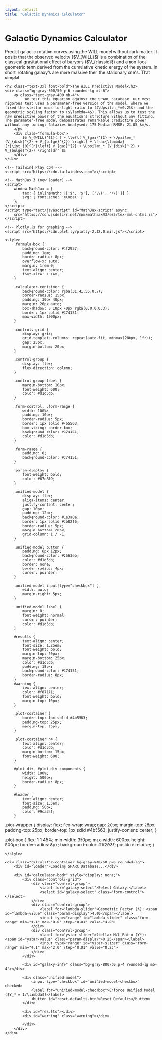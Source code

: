 ```yaml
---
layout: default
title: "Galactic Dynamics Calculator"
---
```


<div class="markdown-content py-8">
    <h1 class="text-4xl font-extrabold tracking-tight">Galactic Dynamics Calculator</h1>
    <p class="mt-4 text-lg text-gray-400">
        Predict galactic rotation curves using the WILL model without dark matter. It posits that the observed velocity ($V_{WILL}$) is a combination of the classical gravitational effect of baryons ($V_{classic}$) and a non-local geometric term derived from the cumulative kinetic energy of the system. In short: rotating galaxy's are more massive then the stationary one's. That simple!
    </p>

    <h2 class="text-3xl font-bold">The WILL Predictive Model</h2>
    <div class="bg-gray-800/50 p-6 rounded-lg mt-6">
        <p class="text-gray-400 mb-4">
             We test this equation against the SPARC database. Our most rigorous test uses a parameter-free version of the model, where we fixed the stellar mass-to-light ratio to ($\Upsilon_*=0.25$) and the geometric scaling factor to ($\lambda=4$). This allows us to test the raw predictive power of the equation's structure without any fitting. The parameter-free model demonstrates remarkable predictive power without any tuning: Galaxies Analysed: 175 Median RMSE: 23.05 km/s.
        </p>
        <div class="formula-box">
            $$ V_{WILL}^{2}(r) = \left[ V_{gas}^{2} + \Upsilon_* (V_{disk}^{2} + V_{bulge}^{2}) \right] + \frac{\lambda}{r}\int_{0}^{r}\left[ V_{gas}^{2} + \Upsilon_* (V_{disk}^{2} + V_{bulge}^{2}) \right]dr' $$
        </div>
    </div>

    <!-- Tailwind Play CDN -->
    <script src="https://cdn.tailwindcss.com"></script>

    <!-- MathJax 3 (new loader) -->
    <script>
        window.MathJax = {
            tex: { inlineMath: [['$', '$'], ['\\(', '\\)']] },
            svg: { fontCache: 'global' }
        };
    </script>
    <script type="text/javascript" id="MathJax-script" async
        src="https://cdn.jsdelivr.net/npm/mathjax@3/es5/tex-mml-chtml.js">
    </script>

    <!-- Plotly.js for graphing -->
    <script src="https://cdn.plot.ly/plotly-2.32.0.min.js"></script>

    <style>
        .formula-box {
            background-color: #1f2937;
            padding: 1em;
            border-radius: 8px;
            overflow-x: auto;
            margin: 1rem 0;
            text-align: center;
            font-size: 1.1em;
        }
        
        .calculator-container {
            background-color: rgba(31,41,55,0.5);
            border-radius: 15px;
            padding: 30px 40px;
            margin: 20px auto;
            box-shadow: 0 10px 40px rgba(0,0,0,0.3);
            border: 1px solid #374151;
            max-width: 1000px;
        }

        .controls-grid {
            display: grid;
            grid-template-columns: repeat(auto-fit, minmax(280px, 1fr));
            gap: 25px;
            margin-bottom: 20px;
        }
        
        .control-group {
            display: flex;
            flex-direction: column;
        }
        
        .control-group label {
            margin-bottom: 10px;
            font-weight: 600;
            color: #d1d5db;
        }
        
        .form-control, .form-range {
            width: 100%;
            padding: 10px;
            border-radius: 5px;
            border: 1px solid #4b5563;
            box-sizing: border-box;
            background-color: #374151;
            color: #d1d5db;
        }
        
        .form-range { 
            padding: 0; 
            background-color: #374151;
        }
        
        .param-display { 
            font-weight: bold; 
            color: #67e8f9; 
        }

        .unified-model {
            display: flex;
            align-items: center;
            justify-content: center;
            gap: 10px;
            padding: 12px;
            background-color: #1e3a8a;
            border: 1px solid #3b82f6;
            border-radius: 5px;
            margin-bottom: 20px;
            grid-column: 1 / -1;
        }

        .unified-model button {
            padding: 6px 12px;
            background-color: #2563eb;
            color: #d1d5db;
            border: none;
            border-radius: 4px;
            cursor: pointer;
        }
        
        .unified-model input[type="checkbox"] { 
            width: auto; 
            margin-right: 5px; 
        }
        
        .unified-model label { 
            margin: 0; 
            font-weight: normal; 
            cursor: pointer; 
            color: #d1d5db;
        }
        
        #results {
            text-align: center;
            font-size: 1.25em;
            font-weight: bold;
            margin-top: 20px;
            margin-bottom: 25px;
            color: #d1d5db;
            padding: 15px;
            background-color: #374151;
            border-radius: 8px;
        }
        #warning {
            text-align: center;
            color: #f87171;
            font-weight: bold;
            margin-top: 10px;
        }

        .plot-container {
            border-top: 1px solid #4b5563;
            padding-top: 25px;
            margin-top: 25px;
        }
        
        .plot-container h4 {
            text-align: center;
            color: #d1d5db;
            margin-bottom: 15px;
            font-weight: 600;
        }
        
        #plot-div, #plot-div-components {
            width: 100%;
            height: 500px;
            border-radius: 8px;
        }
        
        #loader {
            text-align: center;
            font-size: 1.5em;
            padding: 50px;
            color: #9ca3af;
        }
.plot-wrapper {
    display: flex;
    flex-wrap: wrap;
    gap: 20px;
    margin-top: 25px;
    padding-top: 25px;
    border-top: 1px solid #4b5563;
    justify-content: center;
}

.plot-box {
    flex: 1 1 45%;
    min-width: 350px;
    max-width: 600px;
    height: 500px;
    border-radius: 8px;
    background-color: #1f2937;
    position: relative;
}
        
    </style>

    <div class="calculator-container bg-gray-800/50 p-6 rounded-lg">
        <div id="loader">Loading SPARC Database...</div>

        <div id="calculator-body" style="display: none;">
            <div class="controls-grid">
                <div class="control-group">
                    <label for="galaxy-select">Select Galaxy:</label>
                    <select id="galaxy-select" class="form-control"></select>
                </div>
                <div class="control-group">
                    <label for="lambda-slider">Geometric Factor (λ): <span id="lambda-value" class="param-display">4.00</span></label>
                    <input type="range" id="lambda-slider" class="form-range" min="0.1" max="8.0" step="0.01" value="4.0">
                </div>
                <div class="control-group">
                    <label for="ystar-slider">Stellar M/L Ratio (Y*): <span id="ystar-value" class="param-display">0.25</span></label>
                    <input type="range" id="ystar-slider" class="form-range" min="0.1" max="2.0" step="0.01" value="0.25">
                </div>
            </div>

            <div id="galaxy-info" class="bg-gray-800/50 p-4 rounded-lg mb-4"></div>

            <div class="unified-model">
                <input type="checkbox" id="unified-model-checkbox" checked>
                <label for="unified-model-checkbox">Enforce Unified Model ($Y_* = 1/\lambda$)</label>
                <button id="reset-defaults-btn">Reset Defaults</button>
            </div>
            
            <div id="results"></div>
            <div id="warning" class="warning"></div>

<div class="plot-wrapper">
    <div class="plot-box">
        <div id="plot-div"></div>
    </div>
    <div class="plot-box">
        <div id="plot-div-components"></div>
    </div>
</div>
            
            </div>
        </div>
    </div>
</div>

<script>
    // --- CONFIGURATION ---
    const URL_TABLE1 = 'https://raw.githubusercontent.com/AntonRize/WILL/main/SPARC%20DATA/table1.dat';
    const URL_TABLE2 = 'https://raw.githubusercontent.com/AntonRize/WILL/main/SPARC%20DATA/table2.dat';

    // --- GLOBAL VARIABLES ---
    let galaxyData = {};
    let galaxyMeta = {};

    const defaultValues = { lambda: 4.0, yStar: 0.25 };

    const hubbleTypes = ["S0","Sa","Sab","Sb","Sbc","Sc","Scd","Sd","Sdm","Sm","Im","BCD"];
    const distMethods = {
        1: "Hubble Flow",
        2: "Tip of the Red Giant Branch",
        3: "Cepheids",
        4: "Ursa Major Cluster",
        5: "Supernova"
    };

    // --- DOM ELEMENTS ---
    const loader = document.getElementById('loader');
    const calculatorBody = document.getElementById('calculator-body');
    const galaxySelect = document.getElementById('galaxy-select');
    const lambdaSlider = document.getElementById('lambda-slider');
    const ystarSlider = document.getElementById('ystar-slider');
    const lambdaValueSpan = document.getElementById('lambda-value');
    const warningDiv = document.getElementById("warning");
    const ystarValueSpan = document.getElementById('ystar-value');
    const unifiedCheckbox = document.getElementById('unified-model-checkbox');
    const resultsDiv = document.getElementById('results');
    const plotDiv = document.getElementById('plot-div');
    const plotDivComponents = document.getElementById('plot-div-components');
    const galaxyInfoDiv = document.getElementById('galaxy-info');
    const resetBtn = document.getElementById('reset-defaults-btn');

    // --- DATA HANDLING ---
    async function loadData() {
        try {
            const [t1_response, t2_response] = await Promise.all([fetch(URL_TABLE1), fetch(URL_TABLE2)]);
            if (!t1_response.ok || !t2_response.ok) throw new Error('Network response was not ok.');

            const t1_text = await t1_response.text();
            const t2_text = await t2_response.text();
            
            // Parse table1.dat
            const t1_lines = t1_text.trim().split('\n');
            const sparcT1 = [];
            t1_lines.forEach(line => {
                if (line.startsWith('#')) return;
                const name = line.substring(0, 11).trim();
                const rest = line.substring(11).trim().split(/\s+/);
                if (rest.length >= 18) {
                    sparcT1.push({
                        'Name': name,
                        'Type': parseInt(rest[0]),
                        'Dist': parseFloat(rest[1]),
                        'Dist_err': parseFloat(rest[2]),
                        'f_Dist': parseInt(rest[3]),
                        'Inc': parseFloat(rest[4]),
                        'Inc_err': parseFloat(rest[5]),
                        'L36': parseFloat(rest[6]),
                        'L36_err': parseFloat(rest[7]),
                        'Reff': parseFloat(rest[8]),
                        'SBeff': parseFloat(rest[9]),
                        'Rdisk': parseFloat(rest[10]),
                        'SBdisk': parseFloat(rest[11]),
                        'MHI': parseFloat(rest[12]),
                        'RHI': parseFloat(rest[13]),
                        'Vflat': parseFloat(rest[14]),
                        'Vflat_err': parseFloat(rest[15]),
                        'Qual': parseInt(rest[16]),
                        'Ref': rest[17]
                    });
                }
            });

            // Parse table2.dat (space-delimited format)
            const t2_lines = t2_text.trim().split('\n');
            const sparcT2 = [];
            t2_lines.forEach(line => {
                if (line.startsWith('#')) return;
                const parts = line.trim().split(/\s+/);
                // Name, Dist, Rad, Vobs, Vobs_err, Vgas, Vdisk, Vbul
                if (parts.length >= 8) {
                    sparcT2.push({
                        'Name': parts[0],
                        'Dist': parseFloat(parts[1]),
                        'Rad': parseFloat(parts[2]),
                        'Vobs': parseFloat(parts[3]),
                        'Vobs_err': parseFloat(parts[4]),
                        'Vgas': parseFloat(parts[5]),
                        'Vdisk': parseFloat(parts[6]),
                        'Vbul': parseFloat(parts[7])
                    });
                }
            });
            
            // Group data by galaxy
            sparcT2.forEach(row => {
                if (typeof row.Rad !== 'number' || typeof row.Vobs !== 'number' || isNaN(row.Rad) || isNaN(row.Vobs)) return;
                if (!galaxyData[row.Name]) galaxyData[row.Name] = [];
                galaxyData[row.Name].push(row);
            });

            // Build metadata lookup
            sparcT1.forEach(g => { galaxyMeta[g.Name] = g; });

            // Populate galaxy selector
            sparcT1.sort((a, b) => a.Name.localeCompare(b.Name)).forEach(galaxy => {
                if (galaxyData[galaxy.Name] && galaxyData[galaxy.Name].length > 2) {
                    const option = document.createElement('option');
                    option.value = galaxy.Name;
                    option.textContent = galaxy.Name;
                    galaxySelect.appendChild(option);
                }
            });
            galaxySelect.selectedIndex = 0;

            loader.style.display = 'none';
            calculatorBody.style.display = 'block';
            if (galaxySelect.value) {
                updateGalaxyInfo();
                updateAll();
            }

        } catch (error) {
            loader.textContent = 'Error: Could not load data from GitHub. Please check the URLs in the script.';
            console.error('Data loading error:', error);
        }
    }

    // --- PHYSICS CALCULATION ---
    function calculateWillVelocity(galaxyName, lambda, yStar) {
        const data = galaxyData[galaxyName].sort((a, b) => a.Rad - b.Rad);
        const rad = data.map(d => d.Rad);
        
        const v_gas = data.map(d => d.Vgas);
        const v_disk_scaled = data.map(d => Math.sqrt(yStar) * Math.abs(d.Vdisk));
        const v_bulge_scaled = data.map(d => Math.sqrt(yStar) * Math.abs(d.Vbul));

        // Classical baryonic velocity squared
        const v_bary_sq = data.map(d => (d.Vgas**2) + yStar * ((d.Vdisk**2) + (d.Vbul**2)));
        
        // Calculate the integral term: ∫[V_bary²]dr from 0 to r
        const integral = [0];
        for (let i = 1; i < rad.length; i++) {
            const dx = rad[i] - rad[i - 1];
            const dy_avg = (v_bary_sq[i] + v_bary_sq[i - 1]) / 2.0;
            integral.push(integral[i - 1] + dy_avg * dx);
        }

        // Geometric term: λ/r * ∫[V_bary²]dr
        const geom_term = integral.map((val, i) => rad[i] > 0 ? lambda * val / rad[i] : 0);
        
        // WILL velocity squared: V_bary² + geometric term
        const v_will_sq = v_bary_sq.map((val, i) => val + geom_term[i]);
        const v_will = v_will_sq.map(val => Math.sqrt(Math.max(0, val)));
        const v_bary = v_bary_sq.map(v => Math.sqrt(Math.max(0, v)));

        return { rad, v_bary, v_will, components: {v_gas, v_disk_scaled, v_bulge_scaled} };
    }
    
    function calculateRMSE(v_obs, v_pred) {
        let sum_sq_err = 0;
        for(let i = 0; i < v_obs.length; i++) sum_sq_err += (v_obs[i] - v_pred[i])**2;
        return Math.sqrt(sum_sq_err / v_obs.length);
    }

    // --- UI & PLOTTING ---
    function updateAll() {
        window.__update_called = true; // debug flag for tests
        console.log('updateAll triggered');
        const selectedGalaxy = galaxySelect.value;
        if (!selectedGalaxy) return;

        let lambda = parseFloat(lambdaSlider.value);
        let yStar = parseFloat(ystarSlider.value);

        // Handle unified model constraint
        if (unifiedCheckbox.checked) {
            if (lambda > 0) {
                yStar = 1.0 / lambda;
                ystarSlider.value = yStar;
            }
        }

        lambdaValueSpan.textContent = lambda.toFixed(2);
        ystarValueSpan.textContent = yStar.toFixed(2);
        
        const galaxyCurveData = galaxyData[selectedGalaxy];
        const obs_rad = galaxyCurveData.map(d => d.Rad);
        const obs_v = galaxyCurveData.map(d => d.Vobs);

        const { rad, v_bary, v_will, components } = calculateWillVelocity(selectedGalaxy, lambda, yStar);
        const rmse = calculateRMSE(obs_v, v_will);

        const hasInvalid = [...v_will, ...v_bary].some(v => !isFinite(v));
        resultsDiv.textContent = `Model RMSE: ${rmse.toFixed(2)} km/s`;
        warningDiv.textContent = hasInvalid ? "⚠ Calculation issue detected. Results may be incorrect." : "";
        const plotLayout = {
            xaxis: { 
                title: 'Radius (kpc)', 
                gridcolor: '#4b5563', 
                zerolinecolor: '#6b7280',
                color: '#d1d5db'
            },
            yaxis: { 
                title: 'Velocity (km/s)', 
                gridcolor: '#4b5563', 
                zerolinecolor: '#6b7280', 
                range: [0, Math.max(...obs_v, ...v_will) * 1.1],
                color: '#d1d5db'
            },
            legend: { 
                x: 0.05, 
                y: 0.95, 
                bgcolor: 'rgba(31,41,55,0.9)', 
                bordercolor: '#4b5563', 
                borderwidth: 1, 
                orientation: 'h',
                font: {color: '#d1d5db'}
            },
            margin: { l: 60, r: 30, b: 50, t: 60 },
            paper_bgcolor: 'rgba(0,0,0,0)',
            plot_bgcolor: '#1f2937',
            font: {color: '#d1d5db'}
        };

        // Main Plot
        Plotly.react(plotDiv, [{
            x: obs_rad, y: obs_v, mode: 'markers', type: 'scatter', name: 'Observed (Vobs)',
            marker: { color: '#d1d5db', size: 8, symbol: 'circle' }
        }, {
            x: rad, y: v_bary, mode: 'lines', type: 'scatter', name: 'Classical Baryonic (Vbary)',
            line: { color: '#9ca3af', width: 2.5, dash: 'dash' }
        }, {
            x: rad, y: v_will, mode: 'lines', type: 'scatter', name: 'Predicted (V_WILL)',
            line: { color: '#67e8f9', width: 4 }
        }], { ...plotLayout, title: { text: `Rotation Curve for ${selectedGalaxy}`, font: { size: 20, color: '#d1d5db' } } });
        
        // Component Breakdown Plot
        Plotly.react(plotDivComponents, [{
             x: obs_rad, y: obs_v, mode: 'markers', type: 'scatter', name: 'Observed',
             marker: { color: '#9ca3af', size: 6, symbol: 'circle-open' }
        },{
            x: rad, y: components.v_gas, mode: 'lines', type: 'scatter', name: 'Gas',
            line: { color: '#10b981', width: 2.5 }
        }, {
            x: rad, y: components.v_disk_scaled, mode: 'lines', type: 'scatter', name: 'Disk (scaled by Y*)',
            line: { color: '#3b82f6', width: 2.5 }
        }, {
            x: rad, y: components.v_bulge_scaled, mode: 'lines', type: 'scatter', name: 'Bulge (scaled by Y*)',
            line: { color: '#f59e0b', width: 2.5 }
        }], { ...plotLayout, title: { text: `Baryonic Components for ${selectedGalaxy}`, font: { size: 20, color: '#d1d5db' } } });
    }

    function updateGalaxyInfo() {
        const meta = galaxyMeta[galaxySelect.value];
        if (!meta) { galaxyInfoDiv.textContent = ''; return; }
        const hub = `${meta.Type} (${hubbleTypes[meta.Type] || '?'})`;
        const dist = `${meta.Dist.toFixed(2)} ± ${meta.Dist_err.toFixed(2)} Mpc (${distMethods[meta.f_Dist] || '?'})`;
        const inc = `${meta.Inc.toFixed(1)}° ± ${meta.Inc_err.toFixed(1)}°`;
        const lum = `${meta.L36.toFixed(3)} ± ${meta.L36_err.toFixed(3)} G L☉`;
        const vf = `${meta.Vflat.toFixed(1)} ± ${meta.Vflat_err.toFixed(1)} km/s`;
        galaxyInfoDiv.innerHTML = `
            <p><strong>Hubble Type:</strong> ${hub}</p>
            <p><strong>Distance:</strong> ${dist}</p>
            <p><strong>Inclination:</strong> ${inc}</p>
            <p><strong>Total Luminosity:</strong> ${lum}</p>
            <p><strong>V_flat:</strong> ${vf}</p>
            <p><strong>RC Quality:</strong> ${meta.Qual}</p>`;
    }

    // --- EVENT LISTENERS ---
    function handleLambdaChange() {
        if (unifiedCheckbox.checked) {
            const lambda = parseFloat(lambdaSlider.value);
            if (lambda > 0) {
                ystarSlider.value = 1.0 / lambda;
            }
        }
        updateAll();
    }

    function handleYstarChange() {
        if (unifiedCheckbox.checked) {
            const yStar = parseFloat(ystarSlider.value);
            if (yStar > 0) {
                lambdaSlider.value = 1.0 / yStar;
            }
        }
        updateAll();
    }

    galaxySelect.addEventListener('change', () => { updateGalaxyInfo(); updateAll(); });
    lambdaSlider.addEventListener('input', handleLambdaChange);
    ystarSlider.addEventListener('input', handleYstarChange);
    unifiedCheckbox.addEventListener('change', handleLambdaChange);
    resetBtn.addEventListener('click', () => {
        lambdaSlider.value = defaultValues.lambda;
        ystarSlider.value = defaultValues.yStar;
        updateAll();
    });

    // --- INITIALIZATION ---
    document.addEventListener('DOMContentLoaded', loadData);
</script>
